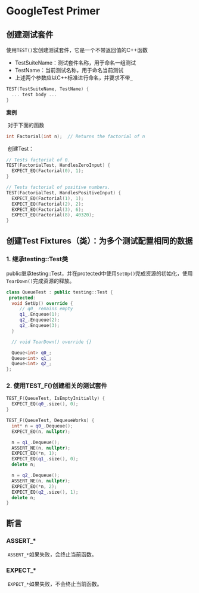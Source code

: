 # GoogleTest Primer

## 创建测试套件

​	使用`TEST()`宏创建测试套件，它是一个不带返回值的C++函数

* TestSuiteName：测试套件名称，用于命名一组测试
* TestName：当前测试名称，用于命名当前测试
* 上述两个参数应以C++标准进行命名，并要求不带`_`

```C++
TEST(TestSuiteName, TestName) {
  ... test body ...
}
```

**案例**

​	对于下面的函数

```C++
int Factorial(int n);  // Returns the factorial of n
```

​	创建Test：

```c++
// Tests factorial of 0.
TEST(FactorialTest, HandlesZeroInput) {
  EXPECT_EQ(Factorial(0), 1);
}

// Tests factorial of positive numbers.
TEST(FactorialTest, HandlesPositiveInput) {
  EXPECT_EQ(Factorial(1), 1);
  EXPECT_EQ(Factorial(2), 2);
  EXPECT_EQ(Factorial(3), 6);
  EXPECT_EQ(Factorial(8), 40320);
}
```

## 创建Test Fixtures（类）：为多个测试配置相同的数据

### 1. 继承testing::Test类

​	public继承testing::Test，并在protected中使用`SetUp()`完成资源的初始化，使用`TearDown()`完成资源的释放。

```C++
class QueueTest : public testing::Test {
 protected:
  void SetUp() override {
     // q0_ remains empty
     q1_.Enqueue(1);
     q2_.Enqueue(2);
     q2_.Enqueue(3);
  }

  // void TearDown() override {}

  Queue<int> q0_;
  Queue<int> q1_;
  Queue<int> q2_;
};
```

### 2. 使用TEST_F()创建相关的测试套件

```C++
TEST_F(QueueTest, IsEmptyInitially) {
  EXPECT_EQ(q0_.size(), 0);
}

TEST_F(QueueTest, DequeueWorks) {
  int* n = q0_.Dequeue();
  EXPECT_EQ(n, nullptr);

  n = q1_.Dequeue();
  ASSERT_NE(n, nullptr);
  EXPECT_EQ(*n, 1);
  EXPECT_EQ(q1_.size(), 0);
  delete n;

  n = q2_.Dequeue();
  ASSERT_NE(n, nullptr);
  EXPECT_EQ(*n, 2);
  EXPECT_EQ(q2_.size(), 1);
  delete n;
}
```

## 断言

### ASSERT_*

​	`ASSERT_*`如果失败，会终止当前函数。

### EXPECT_*

​	`EXPECT_*`如果失败，不会终止当前函数。